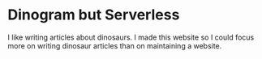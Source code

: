 # Dinogram but Serverless

I like writing articles about dinosaurs. I made this website so I could focus more on writing dinosaur articles than on maintaining a website. 

